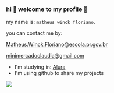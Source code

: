 ### hi 🤙 welcome to my profile 🦊
my name is: `matheus winck floriano`.

you can contact me by: 

Matheus.Winck.Floriano@escola.pr.gov.br 

 minimercadoclaudia@gmail.com

 - I'm studying in: [Alura](https://www.alura.com.br)
 - I'm using github to share my projects
 
 ![](https://media.tenor.com/u3WiESAHnMsAAAAC/mario-bowser.gif)
